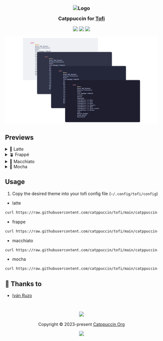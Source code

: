 <h3 align="center">
	<img src="https://raw.githubusercontent.com/catppuccin/catppuccin/main/assets/logos/exports/1544x1544_circle.png" width="100" alt="Logo"/><br/>
	<img src="https://raw.githubusercontent.com/catppuccin/catppuccin/main/assets/misc/transparent.png" height="30" width="0px"/>
	Catppuccin for <a href="https://github.com/philj56/tofi">Tofi</a>
	<img src="https://raw.githubusercontent.com/catppuccin/catppuccin/main/assets/misc/transparent.png" height="30" width="0px"/>
</h3>

<p align="center">
	<a href="https://github.com/catppuccin/tofi/stargazers"><img src="https://img.shields.io/github/stars/catppuccin/tofi?colorA=363a4f&colorB=b7bdf8&style=for-the-badge"></a>
	<a href="https://github.com/catppuccin/tofi/issues"><img src="https://img.shields.io/github/issues/catppuccin/tofi?colorA=363a4f&colorB=f5a97f&style=for-the-badge"></a>
	<a href="https://github.com/catppuccin/tofi/contributors"><img src="https://img.shields.io/github/contributors/catppuccin/tofi?colorA=363a4f&colorB=a6da95&style=for-the-badge"></a>
</p>

<p align="center">
	<img src="https://raw.githubusercontent.com/catppuccin/tofi/main/assets/preview.webp"/>
</p>

## Previews

<details>
<summary>🌻 Latte</summary>
<img src="https://raw.githubusercontent.com/catppuccin/tofi/main/assets/latte.webp"/>
</details>
<details>
<summary>🪴 Frappé</summary>
<img src="https://raw.githubusercontent.com/catppuccin/tofi/main/assets/frappe.webp"/>
</details>
<details>
<summary>🌺 Macchiato</summary>
<img src="https://raw.githubusercontent.com/catppuccin/tofi/main/assets/macchiato.webp"/>
</details>
<details>
<summary>🌿 Mocha</summary>
<img src="https://raw.githubusercontent.com/catppuccin/tofi/main/assets/mocha.webp"/>
</details>

## Usage

1. Copy the desired theme into your tofi config file (`~/.config/tofi/config`)
- latte
```sh
curl https://raw.githubusercontent.com/catppuccin/tofi/main/catppuccin-latte >> ~/.config/tofi/config
```
- frappe
```sh
curl https://raw.githubusercontent.com/catppuccin/tofi/main/catppuccin-frappe >> ~/.config/tofi/config
```
- macchiato
```sh
curl https://raw.githubusercontent.com/catppuccin/tofi/main/catppuccin-macchiato >> ~/.config/tofi/config
```
- mocha
```sh
curl https://raw.githubusercontent.com/catppuccin/tofi/main/catppuccin-mocha >> ~/.config/tofi/config
```

## 💝 Thanks to

- [Iván Ruzo](https://github.com/iruzo)

&nbsp;

<p align="center">
	<img src="https://raw.githubusercontent.com/catppuccin/catppuccin/main/assets/footers/gray0_ctp_on_line.svg?sanitize=true" />
</p>

<p align="center">
	Copyright &copy; 2023-present <a href="https://github.com/catppuccin" target="_blank">Catppuccin Org</a>
</p>

<p align="center">
	<a href="https://github.com/catppuccin/catppuccin/blob/main/LICENSE"><img src="https://img.shields.io/static/v1.svg?style=for-the-badge&label=License&message=MIT&logoColor=d9e0ee&colorA=363a4f&colorB=b7bdf8"/></a>
</p>
